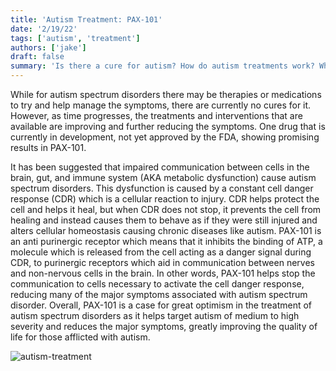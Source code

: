 ```yaml
---
title: 'Autism Treatment: PAX-101'
date: '2/19/22'
tags: ['autism', 'treatment']
authors: ['jake']
draft: false
summary: 'Is there a cure for autism? How do autism treatments work? What does the future of autism treatments look like? These questions and more will be answered in the following blog post.'
---
```

While for autism spectrum disorders there may be therapies or medications to try and help manage the symptoms, there are currently no cures for it. However, as time progresses, the treatments and interventions that are available are improving and further reducing the symptoms. One drug that is currently in development, not yet approved by the FDA, showing promising results in PAX-101.

It has been suggested that impaired communication between cells in the brain, gut, and immune system (AKA metabolic dysfunction) cause autism spectrum disorders. This dysfunction is caused by a constant cell danger response (CDR) which is a cellular reaction to injury. CDR helps protect the cell and helps it heal, but when CDR does not stop, it prevents the cell from healing and instead causes them to behave as if they were still injured and alters cellular homeostasis causing chronic diseases like autism. PAX-101 is an anti purinergic receptor which means that it inhibits the binding of ATP, a molecule which is released from the cell acting as a danger signal during CDR, to purinergic receptors which aid in communication between nerves and non-nervous cells in the brain. In other words, PAX-101 helps stop the communication to cells necessary to activate the cell danger response, reducing many of the major symptoms associated with autism spectrum disorder. 
Overall, PAX-101 is a case for great optimism in the treatment of autism spectrum disorders as it helps target autism of medium to high severity and reduces the major symptoms, greatly improving the quality of life for those afflicted with autism.

![autism-treatment](https://image.slidesharecdn.com/autism-160701082600/95/autism-13-638.jpg?cb=1467362271)

